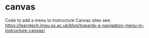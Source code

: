 # canvas
Code to add a menu to Instructure Canvas sites see: https://learntech.imsu.ox.ac.uk/blog/towards-a-navigation-menu-in-instructure-canvas/
